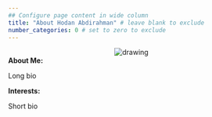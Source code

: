 ```yaml
---
## Configure page content in wide column
title: "About Hodan Abdirahman" # leave blank to exclude
number_categories: 0 # set to zero to exclude
---
```

<!DOCTYPE html>
<html lang="en">
<head>
<meta charset="UTF-8">
<title>About Page</title>
<style>
  .image-container {
    text-align: center; /* Centers the image */
  }

  img.two {
    height: 80%;
    width: 80%;
    border-radius: 50%;
    max-width: 300px; /* Limits image width */
    display: block; /* Ensures the image is a block element */
    margin: auto; /* Centers the image horizontally */
  }

  .text-container {
    padding: 20px; /* Adds spacing around text */
    text-align: center; /* Centers the text */
  }

  .text-container strong {
    display: block; /* Makes the headers block elements */
    margin-bottom: 10px; /* Adds space below the headers */
  }

  .text-container p {
    margin-top: 0;  /* Removes space at the top of paragraphs */
    margin-bottom: 20px; /* Adds space below each paragraph */
  }

</style>
</head>
<body>

<div class="image-container">
  <img class="two" src="/img/0.53.png" alt="drawing"/>
</div>

<div class="text-container">
  <strong>About Me:</strong>
  <p>Long bio</p>
  <strong>Interests:</strong>
  <p>Short bio</p>
</div>

</body>
</html>

